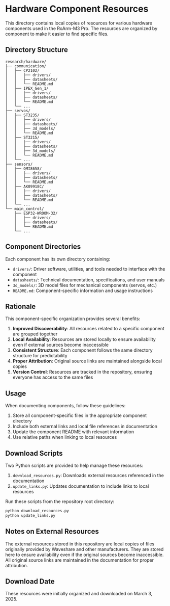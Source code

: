 # Hardware Component Resources

This directory contains local copies of resources for various hardware components used in the RoArm-M3 Pro. The resources are organized by component to make it easier to find specific files.

## Directory Structure

```
research/hardware/
├── communication/
│   ├── CP2102/
│   │   ├── drivers/
│   │   ├── datasheets/
│   │   └── README.md
│   ├── IPEX_Gen_1/
│   │   ├── drivers/
│   │   ├── datasheets/
│   │   └── README.md
│   └── ...
├── servos/
│   ├── ST3235/
│   │   ├── drivers/
│   │   ├── datasheets/
│   │   ├── 3d_models/
│   │   └── README.md
│   ├── ST3215/
│   │   ├── drivers/
│   │   ├── datasheets/
│   │   ├── 3d_models/
│   │   └── README.md
│   └── ...
├── sensors/
│   ├── QMI8658/
│   │   ├── drivers/
│   │   ├── datasheets/
│   │   └── README.md
│   ├── AK09918C/
│   │   ├── drivers/
│   │   ├── datasheets/
│   │   └── README.md
│   └── ...
└── main_control/
    ├── ESP32-WROOM-32/
    │   ├── drivers/
    │   ├── datasheets/
    │   └── README.md
    └── ...
```

## Component Directories

Each component has its own directory containing:

- `drivers/`: Driver software, utilities, and tools needed to interface with the component
- `datasheets/`: Technical documentation, specifications, and user manuals
- `3d_models/`: 3D model files for mechanical components (servos, etc.)
- `README.md`: Component-specific information and usage instructions

## Rationale

This component-specific organization provides several benefits:

1. **Improved Discoverability**: All resources related to a specific component are grouped together
2. **Local Availability**: Resources are stored locally to ensure availability even if external sources become inaccessible
3. **Consistent Structure**: Each component follows the same directory structure for predictability
4. **Proper Attribution**: Original source links are maintained alongside local copies
5. **Version Control**: Resources are tracked in the repository, ensuring everyone has access to the same files

## Usage

When documenting components, follow these guidelines:

1. Store all component-specific files in the appropriate component directory
2. Include both external links and local file references in documentation
3. Update the component README with relevant information
4. Use relative paths when linking to local resources

## Download Scripts

Two Python scripts are provided to help manage these resources:

1. `download_resources.py`: Downloads external resources referenced in the documentation
2. `update_links.py`: Updates documentation to include links to local resources

Run these scripts from the repository root directory:

```bash
python download_resources.py
python update_links.py
```

## Notes on External Resources

The external resources stored in this repository are local copies of files originally provided by Waveshare and other manufacturers. They are stored here to ensure availability even if the original sources become inaccessible. All original source links are maintained in the documentation for proper attribution.

## Download Date

These resources were initially organized and downloaded on March 3, 2025.
